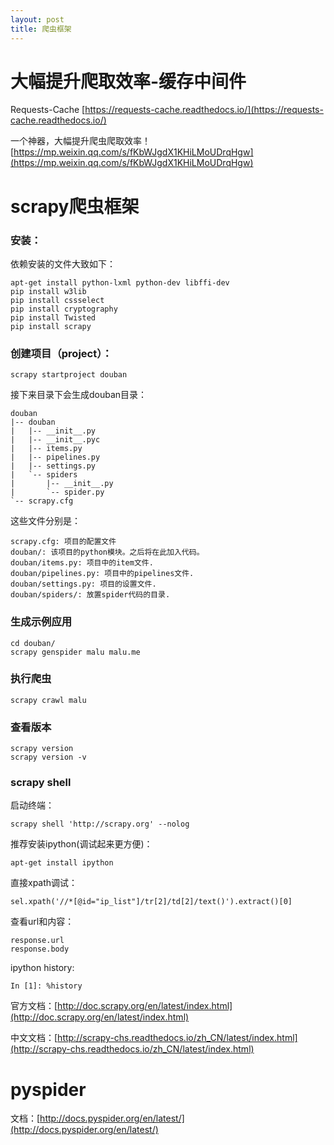 ```yaml
---
layout: post
title: 爬虫框架
---
```








# 大幅提升爬取效率-缓存中间件

Requests-Cache [https://requests-cache.readthedocs.io/](https://requests-cache.readthedocs.io/)

一个神器，大幅提升爬虫爬取效率！[https://mp.weixin.qq.com/s/fKbWJgdX1KHiLMoUDrqHgw](https://mp.weixin.qq.com/s/fKbWJgdX1KHiLMoUDrqHgw)

# scrapy爬虫框架

### 安装：

依赖安装的文件大致如下：

	apt-get install python-lxml python-dev libffi-dev
	pip install w3lib
	pip install cssselect
	pip install cryptography
	pip install Twisted
	pip install scrapy


### 创建项目（project）：

	scrapy startproject douban

接下来目录下会生成douban目录：

	douban
	|-- douban
	|   |-- __init__.py
	|   |-- __init__.pyc
	|   |-- items.py
	|   |-- pipelines.py
	|   |-- settings.py
	|   `-- spiders
	|       |-- __init__.py
	|       `-- spider.py
	`-- scrapy.cfg

这些文件分别是：

	scrapy.cfg: 项目的配置文件
	douban/: 该项目的python模块。之后将在此加入代码。
	douban/items.py: 项目中的item文件.
	douban/pipelines.py: 项目中的pipelines文件.
	douban/settings.py: 项目的设置文件.
	douban/spiders/: 放置spider代码的目录.

### 生成示例应用

	cd douban/
	scrapy genspider malu malu.me

### 执行爬虫

	scrapy crawl malu

### 查看版本

	scrapy version
	scrapy version -v

### scrapy shell

启动终端：

	scrapy shell 'http://scrapy.org' --nolog

推荐安装ipython(调试起来更方便)：

	apt-get install ipython

直接xpath调试：

	sel.xpath('//*[@id="ip_list"]/tr[2]/td[2]/text()').extract()[0]

查看url和内容：

	response.url
	response.body

ipython history:

	In [1]: %history


官方文档：[http://doc.scrapy.org/en/latest/index.html](http://doc.scrapy.org/en/latest/index.html)

中文文档：[http://scrapy-chs.readthedocs.io/zh_CN/latest/index.html](http://scrapy-chs.readthedocs.io/zh_CN/latest/index.html)

# pyspider

文档：[http://docs.pyspider.org/en/latest/](http://docs.pyspider.org/en/latest/)